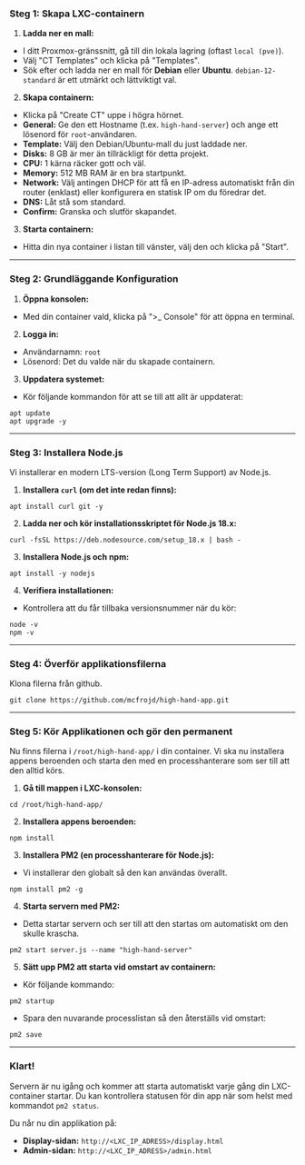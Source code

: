### Steg 1: Skapa LXC-containern

1. **Ladda ner en mall:**
- I ditt Proxmox-gränssnitt, gå till din lokala lagring (oftast `local (pve)`).
- Välj "CT Templates" och klicka på "Templates".
- Sök efter och ladda ner en mall för **Debian** eller **Ubuntu**. `debian-12-standard` är ett utmärkt och lättviktigt val.

2. **Skapa containern:**
- Klicka på "Create CT" uppe i högra hörnet.
- **General:** Ge den ett Hostname (t.ex. `high-hand-server`) och ange ett lösenord för `root`-användaren.
- **Template:** Välj den Debian/Ubuntu-mall du just laddade ner.
- **Disks:** 8 GB är mer än tillräckligt för detta projekt.
- **CPU:** 1 kärna räcker gott och väl.
- **Memory:** 512 MB RAM är en bra startpunkt.
- **Network:** Välj antingen DHCP för att få en IP-adress automatiskt från din router (enklast) eller konfigurera en statisk IP om du föredrar det.
- **DNS:** Låt stå som standard.
- **Confirm:** Granska och slutför skapandet.

3. **Starta containern:**
- Hitta din nya container i listan till vänster, välj den och klicka på "Start".
___
### Steg 2: Grundläggande Konfiguration

1. **Öppna konsolen:**
- Med din container vald, klicka på ">_ Console" för att öppna en terminal.

2. **Logga in:**
- Användarnamn: `root`
- Lösenord: Det du valde när du skapade containern.

3. **Uppdatera systemet:**
- Kör följande kommandon för att se till att allt är uppdaterat:
```
apt update
apt upgrade -y
```
___
### Steg 3: Installera Node.js

Vi installerar en modern LTS-version (Long Term Support) av Node.js.

1. **Installera `curl` (om det inte redan finns):**
```
apt install curl git -y
```

2. **Ladda ner och kör installationsskriptet för Node.js 18.x:**
```
curl -fsSL https://deb.nodesource.com/setup_18.x | bash -
```

3. **Installera Node.js och npm:**
```
apt install -y nodejs
```

4. **Verifiera installationen:**
- Kontrollera att du får tillbaka versionsnummer när du kör:
```
node -v
npm -v
```
___
### Steg 4: Överför applikationsfilerna

Klona filerna från github.
```
git clone https://github.com/mcfrojd/high-hand-app.git
```
___
### Steg 5: Kör Applikationen och gör den permanent

Nu finns filerna i `/root/high-hand-app/` i din container.
Vi ska nu installera appens beroenden och starta den med en processhanterare som ser till att den alltid körs.

1. **Gå till mappen i LXC-konsolen:**
```
cd /root/high-hand-app/
```

2. **Installera appens beroenden:**
```
npm install
```

3. **Installera PM2 (en processhanterare för Node.js):**
 - Vi installerar den globalt så den kan användas överallt.
```
npm install pm2 -g
```

4. **Starta servern med PM2:**
- Detta startar servern och ser till att den startas om automatiskt om den skulle krascha.
```
pm2 start server.js --name "high-hand-server"
```

5. **Sätt upp PM2 att starta vid omstart av containern:**
- Kör följande kommando:
```
pm2 startup
```
- Spara den nuvarande processlistan så den återställs vid omstart:
```
pm2 save
```
___
### Klart!

Servern är nu igång och kommer att starta automatiskt varje gång din LXC-container startar.
Du kan kontrollera statusen för din app när som helst med kommandot `pm2 status`.

Du når nu din applikation på:

- **Display-sidan:** `http://<LXC_IP_ADRESS>/display.html`
- **Admin-sidan:** `http://<LXC_IP_ADRESS>/admin.html`